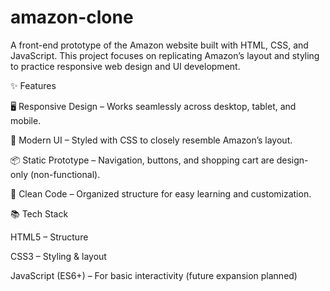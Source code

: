 # amazon-clone
A front-end prototype of the Amazon website built with HTML, CSS, and JavaScript.
This project focuses on replicating Amazon’s layout and styling to practice responsive web design and UI development.

✨ Features

🖥️ Responsive Design – Works seamlessly across desktop, tablet, and mobile.

🎨 Modern UI – Styled with CSS to closely resemble Amazon’s layout.

📦 Static Prototype – Navigation, buttons, and shopping cart are design-only (non-functional).

🧩 Clean Code – Organized structure for easy learning and customization.

📚 Tech Stack

HTML5 – Structure

CSS3 – Styling & layout

JavaScript (ES6+) – For basic interactivity (future expansion planned)
